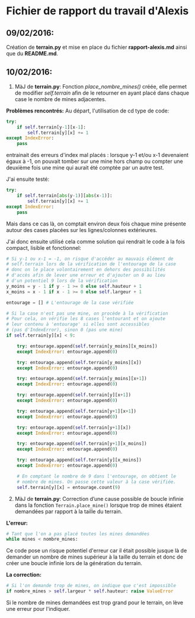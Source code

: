 # Fichier de rapport du travail d'**Alexis**

## 09/02/2016:
    
Création de **terrain.py** et mise en place du fichier **rapport-alexis.md** ainsi que du **README.md**.

## 10/02/2016:

1) MàJ de **terrain.py**:
Fonction *place_nombre_mines()* créée, elle permet de modifier *self.terrain* afin de le retourner en ayant placé dans chaque case le nombre de mines adjacentes.

**Problèmes rencontrés:**
Au départ, l'utilisation de cd type de code:
```python
try:
    if self.terrain[y-1][x-1]:
        self.terrain[y][x] += 1
except IndexError:
    pass
```
entrainait des erreurs d'index mal placés : lorsque y-1 et/ou x-1 devenaient égaux à -1, on pouvait tomber sur une mine hors champ ou compter une deuxième fois une mine qui aurait été comptée par un autre test.
        
J'ai ensuite testé:
```python
try:
    if self.terrain[abs(y-1)][abs(x-1)]:
        self.terrain[y][x] += 1
except IndexError:
    pass
```
Mais dans ce cas là, on comptait environ deux fois chaque mine présente autour des cases placées sur les lignes/colonnes extérieures.
        
J'ai donc ensuite utilisé cela comme solution qui rendrait le code à la fois compact, lisible et fonctionnel:
```python
# Si y-1 ou x-1 = -1, on risque d'accéder au mauvais élément de
# self.terrain lors de la vérification de l'entourage de la case
# donc on le place volontairement en dehors des possibilités
# d'accès afin de lever une erreur et d'ajouter un 0 au lieu
# d'un potentiel 9 lors de la vérification
y_moins = y - 1 if y - 1 >= 0 else self.hauteur + 1
x_moins = x - 1 if x - 1 >= 0 else self.largeur + 1

entourage = [] # L'entourage de la case vérifiée

# Si la case n'est pas une mine, on procède à la vérification
# Pour cela, on vérifie les 8 cases l'entourant et on ajoute
# leur contenu à 'entourage' si elles sont accessibles
# (pas d'IndexError), sinon 0 (pas une mine)
if self.terrain[y][x] < 9:                    

    try: entourage.append(self.terrain[y_moins][x_moins])
    except IndexError: entourage.append(0)

    try: entourage.append(self.terrain[y_moins][x])
    except IndexError: entourage.append(0)

    try: entourage.append(self.terrain[y_moins][x+1])
    except IndexError: entourage.append(0)

    try: entourage.append(self.terrain[y][x+1])
    except IndexError: entourage.append(0)

    try: entourage.append(self.terrain[y+1][x+1])
    except IndexError: entourage.append(0)

    try: entourage.append(self.terrain[y+1][x])
    except IndexError: entourage.append(0)

    try: entourage.append(self.terrain[y+1][x_moins])
    except IndexError: entourage.append(0)

    try: entourage.append(self.terrain[y][x_moins])
    except IndexError: entourage.append(0)

    # En comptant le nombre de 9 dans l'entourage, on obtient le
    # nombre de mines. On passe cette valeur à la case vérifiée.
    self.terrain[y][x] = entourage.count(9)
```

2) MàJ de **terrain.py**:
Correction d’une cause possible de boucle infinie dans la fonction `Terrain.place_mine()` lorsque trop de mines étaient demandées par rapport à la taille du terrain.

**L'erreur:**
```python
# Tant que l'on a pas placé toutes les mines demandées
while mines < nombre_mines:
```
Ce code pose un risque potentiel d'erreur car il était possible jusque là de demander un nombre de mines supérieur à la taille du terrain et donc de créer une boucle infinie lors de la génération du terrain.
        
**La correction:**
```python
# Si l'on demande trop de mines, on indique que c'est impossible
if nombre_mines > self.largeur * self.hauteur: raise ValueError
```
Si le nombre de mines demandées est trop grand pour le terrain, on lève une erreur pour l'indiquer.
